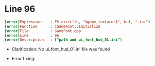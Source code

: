 # Line 96

```ini
[error]Expression    : FS.exist(fn, "$game_textures$", buf, ".ini")
[error]Function      : CGameFont::Initialize
[error]File          : GameFont.cpp
[error]Line          : 96
[error]Description   : ["path and ui_font_hud_01.ini"]
```

- Clarification: No ui_font_hud_01.ini file was found

- Error fixing:
